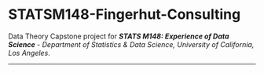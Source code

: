 # STATSM148-Fingerhut-Consulting
 
Data Theory Capstone project for <em>**STATS M148: Experience of Data Science** - Department of Statistics & Data Science, University of California, Los Angeles</em>.

---

